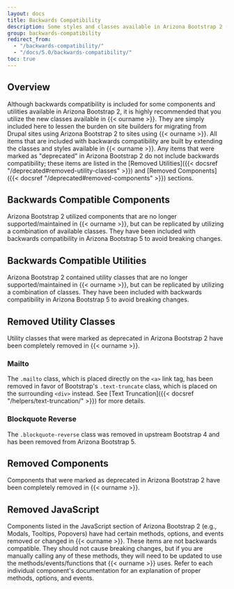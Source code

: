 ```yaml
---
layout: docs
title: Backwards Compatibility
description: Some styles and classes available in Arizona Bootstrap 2 (Bootstrap 4) have been deprecated, replaced, or removed in Arizona Bootstrap 5 (Bootstrap 5).
group: backwards-compatibility
redirect_from:
  - "/backwards-compatibility/"
  - "/docs/5.0/backwards-compatibility/"
toc: true
---
```


## Overview

Although backwards compatibility is included for some components and utilities available in Arizona Bootstrap 2, it is highly recommended that you utilize the new classes available in {{< ourname >}}. They are simply included here to lessen the burden on site builders for migrating from Drupal sites using Arizona Bootstrap 2 to sites using {{< ourname >}}. All items that are included with backwards compatibility are built by extending the classes and styles available in {{< ourname >}}. Any items that were marked as "deprecated" in Arizona Bootstrap 2 do not include backwards compatibility; these items are listed in the [Removed Utilities]({{< docsref "/deprecated#removed-utility-classes" >}}) and [Removed Components]({{< docsref "/deprecated#removed-components" >}}) sections.


## Backwards Compatible Components

Arizona Bootstrap 2 utilized components that are no longer supported/maintained in {{< ourname >}}, but can be replicated by utilizing a combination of available classes. They have been included with backwards compatibility in Arizona Bootstrap 5 to avoid breaking changes.


## Backwards Compatible Utilities

Arizona Bootstrap 2 contained utility classes that are no longer supported/maintained in {{< ourname >}}, but can be replicated by utilizing a combination of classes. They have been included with backwards compatibility in Arizona Bootstrap 5 to avoid breaking changes.


## Removed Utility Classes

Utility classes that were marked as deprecated in Arizona Bootstrap 2 have been completely removed in {{< ourname >}}.

### Mailto

The `.mailto` class, which is placed directly on the `<a>` link tag, has been removed in favor of Bootstrap's `.text-truncate` class, which is placed on the surrounding `<div>` instead. See [Text Truncation]({{< docsref "/helpers/text-truncation/" >}}) for more details.

### Blockquote Reverse

The `.blockquote-reverse` class was removed in upstream Bootstrap 4 and has been removed from Arizona Bootstrap 5.


## Removed Components

Components that were marked as deprecated in Arizona Bootstrap 2 have been completely removed in {{< ourname >}}.


## Removed JavaScript

Components listed in the JavaScript section of Arizona Bootstrap 2 (e.g., Modals, Tooltips, Popovers) have had certain methods, options, and events removed or changed in {{< ourname >}}. These items are not backwards compatible. They should not cause breaking changes, but if you are manually calling any of these methods, they will need to be updated to use the methods/events/functions that {{< ourname >}} uses. Refer to each individual component's documentation for an explanation of proper methods, options, and events.
